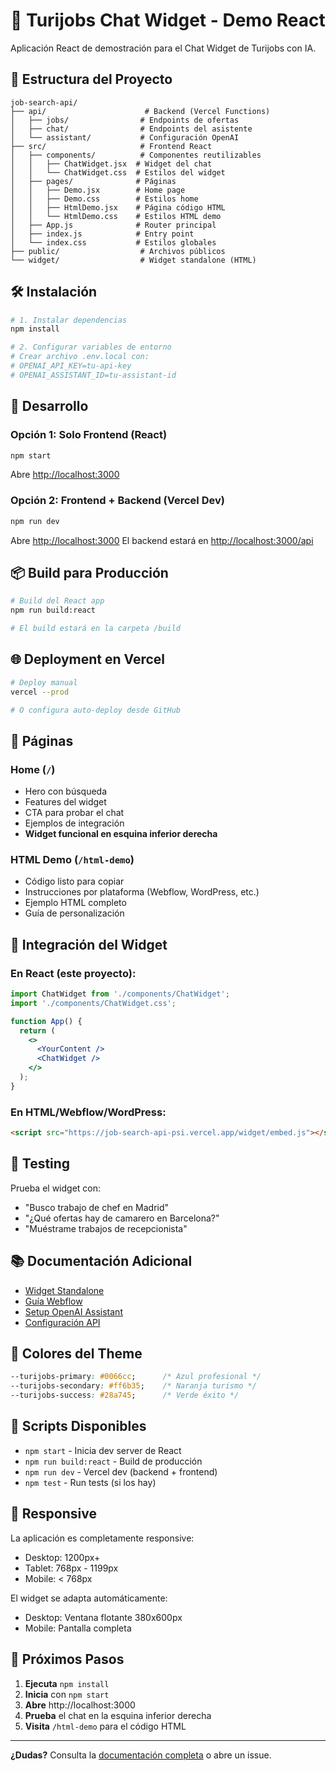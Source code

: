 # 🚀 Turijobs Chat Widget - Demo React

Aplicación React de demostración para el Chat Widget de Turijobs con IA.

## 📁 Estructura del Proyecto

```
job-search-api/
├── api/                      # Backend (Vercel Functions)
│   ├── jobs/                # Endpoints de ofertas
│   ├── chat/                # Endpoints del asistente
│   └── assistant/           # Configuración OpenAI
├── src/                     # Frontend React
│   ├── components/          # Componentes reutilizables
│   │   ├── ChatWidget.jsx  # Widget del chat
│   │   └── ChatWidget.css  # Estilos del widget
│   ├── pages/              # Páginas
│   │   ├── Demo.jsx        # Home page
│   │   ├── Demo.css        # Estilos home
│   │   ├── HtmlDemo.jsx    # Página código HTML
│   │   └── HtmlDemo.css    # Estilos HTML demo
│   ├── App.js              # Router principal
│   ├── index.js            # Entry point
│   └── index.css           # Estilos globales
├── public/                  # Archivos públicos
└── widget/                  # Widget standalone (HTML)
```

## 🛠️ Instalación

```bash
# 1. Instalar dependencias
npm install

# 2. Configurar variables de entorno
# Crear archivo .env.local con:
# OPENAI_API_KEY=tu-api-key
# OPENAI_ASSISTANT_ID=tu-assistant-id
```

## 🚀 Desarrollo

### Opción 1: Solo Frontend (React)

```bash
npm start
```

Abre [http://localhost:3000](http://localhost:3000)

### Opción 2: Frontend + Backend (Vercel Dev)

```bash
npm run dev
```

Abre [http://localhost:3000](http://localhost:3000)
El backend estará en [http://localhost:3000/api](http://localhost:3000/api)

## 📦 Build para Producción

```bash
# Build del React app
npm run build:react

# El build estará en la carpeta /build
```

## 🌐 Deployment en Vercel

```bash
# Deploy manual
vercel --prod

# O configura auto-deploy desde GitHub
```

## 📄 Páginas

### Home (`/`)
- Hero con búsqueda
- Features del widget
- CTA para probar el chat
- Ejemplos de integración
- **Widget funcional en esquina inferior derecha**

### HTML Demo (`/html-demo`)
- Código listo para copiar
- Instrucciones por plataforma (Webflow, WordPress, etc.)
- Ejemplo HTML completo
- Guía de personalización

## 🎨 Integración del Widget

### En React (este proyecto):

```jsx
import ChatWidget from './components/ChatWidget';
import './components/ChatWidget.css';

function App() {
  return (
    <>
      <YourContent />
      <ChatWidget />
    </>
  );
}
```

### En HTML/Webflow/WordPress:

```html
<script src="https://job-search-api-psi.vercel.app/widget/embed.js"></script>
```

## 🧪 Testing

Prueba el widget con:
- "Busco trabajo de chef en Madrid"
- "¿Qué ofertas hay de camarero en Barcelona?"
- "Muéstrame trabajos de recepcionista"

## 📚 Documentación Adicional

- [Widget Standalone](../widget/README.md)
- [Guía Webflow](../widget/WEBFLOW.md)
- [Setup OpenAI Assistant](../ASSISTANT_SETUP.md)
- [Configuración API](../README.md)

## 🎨 Colores del Theme

```css
--turijobs-primary: #0066cc;      /* Azul profesional */
--turijobs-secondary: #ff6b35;    /* Naranja turismo */
--turijobs-success: #28a745;      /* Verde éxito */
```

## 🔧 Scripts Disponibles

- `npm start` - Inicia dev server de React
- `npm run build:react` - Build de producción
- `npm run dev` - Vercel dev (backend + frontend)
- `npm test` - Run tests (si los hay)

## 📱 Responsive

La aplicación es completamente responsive:
- Desktop: 1200px+
- Tablet: 768px - 1199px
- Mobile: < 768px

El widget se adapta automáticamente:
- Desktop: Ventana flotante 380x600px
- Mobile: Pantalla completa

## 🚀 Próximos Pasos

1. **Ejecuta** `npm install`
2. **Inicia** con `npm start`
3. **Abre** http://localhost:3000
4. **Prueba** el chat en la esquina inferior derecha
5. **Visita** `/html-demo` para el código HTML

---

**¿Dudas?** Consulta la [documentación completa](../README.md) o abre un issue.

